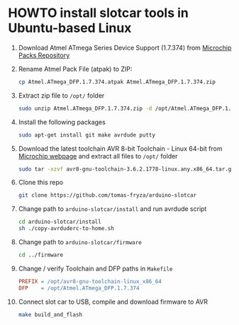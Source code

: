# HOWTO install slotcar tools in Ubuntu-based Linux

1. Download Atmel ATmega Series Device Support (1.7.374) from [Microchip Packs Repository](http://packs.download.atmel.com/)

2. Rename Atmel Pack File (atpak) to ZIP:

   ```bash
   cp Atmel.ATmega_DFP.1.7.374.atpak Atmel.ATmega_DFP.1.7.374.zip
   ```

3. Extract zip file to `/opt/` folder

   ```bash
   sudo unzip Atmel.ATmega_DFP.1.7.374.zip -d /opt/Atmel.ATmega_DFP.1.7.374
   ```

4. Install the following packages

   ```bash
   sudo apt-get install git make avrdude putty
   ```

5. Download the latest toolchain AVR 8-bit Toolchain - Linux 64-bit from [Microchip webpage](https://www.microchip.com/en-us/development-tools-tools-and-software/gcc-compilers-avr-and-arm) and extract all files to `/opt/` folder

   ```bash
   sudo tar -xzvf avr8-gnu-toolchain-3.6.2.1778-linux.any.x86_64.tar.gz -C /opt/
   ```

6. Clone this repo

   ```bash
   git clone https://github.com/tomas-fryza/arduino-slotcar
   ```

7. Change path to `arduino-slotcar/install` and run avrdude script

   ```bash
   cd arduino-slotcar/install
   sh ./copy-avrduderc-to-home.sh
   ```

8. Change path to `arduino-slotcar/firmware`

   ```bash
   cd ../firmware
   ```

9. Change / verify Toolchain and DFP paths in `Makefile`

   ```Makefile
   PREFIX = /opt/avr8-gnu-toolchain-linux_x86_64
   DFP    = /opt/Atmel.ATmega_DFP.1.7.374
   ```

10. Connect slot car to USB, compile and download firmware to AVR

    ```bash
    make build_and_flash
    ```
